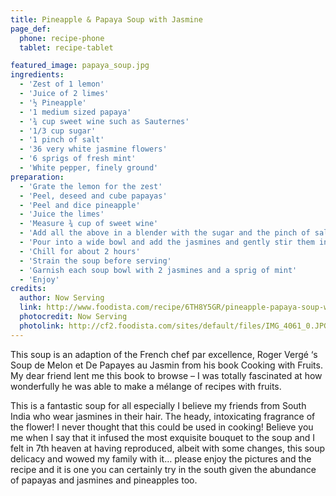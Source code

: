 ```yaml
---
title: Pineapple & Papaya Soup with Jasmine
page_def:
  phone: recipe-phone
  tablet: recipe-tablet

featured_image: papaya_soup.jpg
ingredients:
  - 'Zest of 1 lemon'
  - 'Juice of 2 limes'
  - '½ Pineapple'
  - '1 medium sized papaya'
  - '¾ cup sweet wine such as Sauternes'
  - '1/3 cup sugar'
  - '1 pinch of salt'
  - '36 very white jasmine flowers'
  - '6 sprigs of fresh mint'
  - 'White pepper, finely ground'
preparation:
  - 'Grate the lemon for the zest'
  - 'Peel, deseed and cube papayas'
  - 'Peel and dice pineapple'
  - 'Juice the limes'
  - 'Measure ¾ cup of sweet wine'
  - 'Add all the above in a blender with the sugar and the pinch of salt'
  - 'Pour into a wide bowl and add the jasmines and gently stir them in'
  - 'Chill for about 2 hours'
  - 'Strain the soup before serving'
  - 'Garnish each soup bowl with 2 jasmines and a sprig of mint'
  - 'Enjoy'
credits:
  author: Now Serving
  link: http://www.foodista.com/recipe/6TH8Y5GR/pineapple-papaya-soup-with-jasmine
  photocredit: Now Serving
  photolink: http://cf2.foodista.com/sites/default/files/IMG_4061_0.JPG
---
```


This soup is an adaption of the French chef par excellence, Roger Vergé ‘s Soup de Melon et De Papayes au Jasmin from his book Cooking with Fruits. My dear friend lent me this book to browse – I was totally fascinated at how wonderfully he was able to make a mélange of recipes with fruits.

This is a fantastic soup for all especially I believe my friends from South India who wear jasmines in their hair. The heady, intoxicating fragrance of the flower! I never thought that this could be used in cooking! Believe you me when I say that it infused the most exquisite bouquet to the soup and I felt in 7th heaven at having reproduced, albeit with some changes, this soup delicacy and wowed my family with it… please enjoy the pictures and the recipe and it is one you can certainly try in the south given the abundance of papayas and jasmines and pineapples too.

